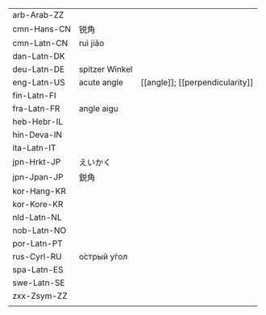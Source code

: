 | | | |
|-|-|-|
| arb-Arab-ZZ |  |  |
| cmn-Hans-CN | 锐角 |  |
| cmn-Latn-CN | ruì jiǎo |  |
| dan-Latn-DK |  |  |
| deu-Latn-DE | spitzer Winkel |  |
| eng-Latn-US | acute angle | [[angle]]; [[perpendicularity]] |
| fin-Latn-FI |  |  |
| fra-Latn-FR | angle aigu |  |
| heb-Hebr-IL |  |  |
| hin-Deva-IN |  |  |
| ita-Latn-IT |  |  |
| jpn-Hrkt-JP | えいかく |  |
| jpn-Jpan-JP | 鋭角 |  |
| kor-Hang-KR |  |  |
| kor-Kore-KR |  |  |
| nld-Latn-NL |  |  |
| nob-Latn-NO |  |  |
| por-Latn-PT |  |  |
| rus-Cyrl-RU | о́стрый у́гол |  |
| spa-Latn-ES |  |  |
| swe-Latn-SE |  |  |
| zxx-Zsym-ZZ |  |  |
|  |  |  |
